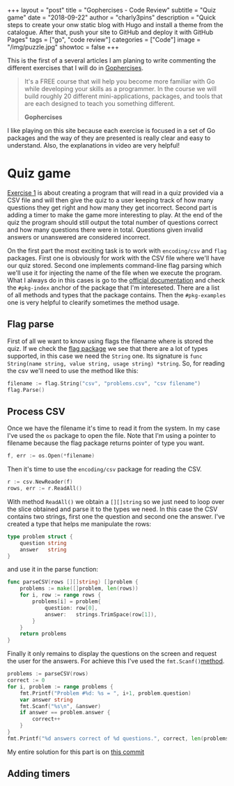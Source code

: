 +++
layout = "post"
title = "Gophercises - Code Review"
subtitle = "Quiz game"
date = "2018-09-22"
author = "charly3pins"
description = "Quick steps to create your onw static blog with Hugo and install a theme from the catalogue. After that, push your site to GitHub and deploy it with GitHub Pages"
tags = ["go", "code review"]
categories = ["Code"]
image = "/img/puzzle.jpg"
showtoc = false
+++

This is the first of a several articles I am planing to write commenting the different exercises that I will do in [Gophercises](https://gophercises.com/).

> It's a FREE course that will help you become more familiar with Go while developing your skills as a programmer. In the course we will build roughly 20 different mini-applications, packages, and tools that are each designed to teach you something different.
>
> <b>Gophercises</b>

I like playing on this site because each exercise is focused in a set of Go packages and the way of they are presented is really clear and easy to understand. Also, the explanations in video are very helpful!

# Quiz game

[Exercise 1](https://gophercises.com/exercises/quiz) is about creating a program that will read in a quiz provided via a CSV file and will then give the quiz to a user keeping track of how many questions they get right and how many they get incorrect. Second part is adding a timer to make the game more interesting to play. At the end of the quiz the program should still output the total number of questions correct and how many questions there were in total. Questions given invalid answers or unanswered are considered incorrect.

On the first part the most exciting task is to work with `encoding/csv` and `flag` packages. First one is obviously for work with the CSV file where we'll have our quiz stored. Second one implements command-line flag parsing which we'll use it for injecting the name of the file when we execute the program. What I always do in this cases is go to the [official documentation](https://golang.org/pkg/) and check the `#pkg-index` anchor of the package that I'm intereseted. There are a list of all methods and types that the package contains. Then the `#pkg-examples` one is very helpful to clearify sometimes the method usage.

## Flag parse

First of all we want to know using flags the filename where is stored the quiz. If we check the [flag package](https://golang.org/pkg/flag/#pkg-index) we see that there are a lot of types supported, in this case we need the `String` one. Its signature is `func String(name string, value string, usage string) *string`. So, for reading the csv we'll need to use the method like this:
```go
filename := flag.String("csv", "problems.csv", "csv filename")
flag.Parse()
```

## Process CSV
Once we have the filename it's time to read it from the system. In my case I've used the `os` package to open the file. Note that I'm using a pointer to filename because the flag package returns pointer of type you want.
```go
f, err := os.Open(*filename)
```

Then it's time to use the `encoding/csv` package for reading the CSV.
```go
r := csv.NewReader(f)
rows, err := r.ReadAll()
```

With method `ReadAll()` we obtain a `[][]string` so we just need to loop over the slice obtained and parse it to the types we need. In this case the CSV contains two strings, first one the question and second one the answer. I've created a type that helps me manipulate the rows:
```go
type problem struct {
	question string
	answer   string
}
```
and use it in the parse function:
```go
func parseCSV(rows [][]string) []problem {
	problems := make([]problem, len(rows))
 	for i, row := range rows {
		problems[i] = problem{
			question: row[0],
			answer:   strings.TrimSpace(row[1]),
		}
	}
 	return problems
}
```

Finally it only remains to display the questions on the screen and request the user for the answers. For achieve this I've used the `fmt.Scanf()`[method](https://golang.org/pkg/fmt/#Scanf).

```go
problems := parseCSV(rows)
correct := 0
for i, problem := range problems {
    fmt.Printf("Problem #%d: %s = ", i+1, problem.question)
    var answer string
    fmt.Scanf("%s\n", &answer)
    if answer == problem.answer {
        correct++
    }
}
fmt.Printf("%d answers correct of %d questions.", correct, len(problems))
```

My entire solution for this part is on [this commit](https://github.com/charly3pins/gophercises/commit/3a841b67c154fbbb7749eb61612989be8c1127a9#diff-eef4eb636e863480b77d87bc3000e0d1)

## Adding timers
